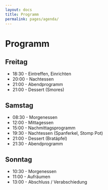 ```yaml
---
layout: docs
title: Programm
permalink: pages/agenda/
---
```


# Programm

## Freitag

* 18:30 - Eintreffen, Einrichten
* 20:00 - Nachtessen
* 21:00 - Abendprogramm
* 21:00 - Dessert (Smores)

## Samstag

* 08:30 - Morgenessen
* 12:00 - Mittagessen
* 15:00 - Nachmittagsprogramm
* 19:30 - Nachtessen (Spanferkel, Stomp Pot)
* 21:00 - Dessert (Bratäpfel)
* 21:30 - Abendprogramm

## Sonntag

* 10:30 - Morgenessen
* 11:00 - Aufräumen
* 13:00 - Abschluss / Verabschiedung
